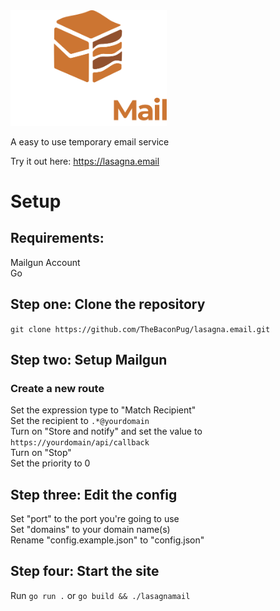 <img src="assets/images/logoandtext.svg" alt="logo" width="250"/>

A easy to use temporary email service

Try it out here: https://lasagna.email

# Setup

## Requirements:

Mailgun Account\
Go

## Step one: Clone the repository
``git clone https://github.com/TheBaconPug/lasagna.email.git``

## Step two: Setup Mailgun
### Create a new route

Set the expression type to "Match Recipient"\
Set the recipient to ``.*@yourdomain``\
Turn on "Store and notify" and set the value to ``https://yourdomain/api/callback``\
Turn on "Stop"\
Set the priority to 0

## Step three: Edit the config

Set "port" to the port you're going to use\
Set "domains" to your domain name(s)\
Rename "config.example.json" to "config.json"

## Step four: Start the site

Run ``go run .`` or ``go build && ./lasagnamail ``
